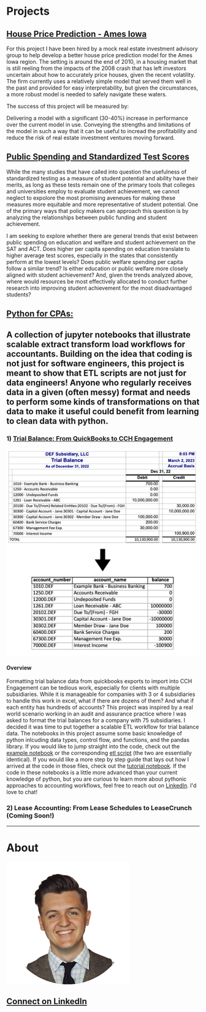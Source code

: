 

# Projects
## [House Price Prediction - Ames Iowa](https://github.com/jacxson/aimes_iowa_house_price_predicstion)
For this project I have been hired by a mock real estate investment advisory group to help develop a better house price prediction model for the Ames Iowa region. The setting is around the end of 2010, in a housing market that is still reeling from the impacts of the 2008 crash that has left investors uncertain about how to accurately price houses, given the recent volatility. The firm currently uses a relatively simple model that served them well in the past and provided for easy interpretability, but given the circumstances, a more robust model is needed to safely navigate these waters.

The success of this project will be measured by:

Delivering a model with a significant (30-40%) increase in performance over the current model in use.
Conveying the strengths and limitations of the model in such a way that it can be useful to incread the profitability and reduce the risk of real estate investment ventures moving forward.

## [Public Spending and Standardized Test Scores](https://github.com/jacxson/public_spending_and_test_scores)
While the many studies that have called into question the usefulness of standardized testing as a measure of student potential and ability have their merits, as long as these tests remain one of the primary tools that colleges and universities employ to evaluate student achievement, we cannot neglect to expolore the most promising aveneues for making these measures more equitable and more representative of student potential. One of the primary ways that policy makers can approach this question is by analyzing the relationships between public funding and student achievement.

I am seeking to explore whether there are general trends that exist between public spending on education and welfare and student achievement on the SAT and ACT. Does higher per capita spending on education translate to higher average test scores, especially in the states that consistently perform at the lowest levels? Does public welfare spending per capita follow a similar trend? Is either education or public welfare more closely aligned with student achievement? And, given the trends analyzed above, where would resources be most effectively allocated to conduct further research into improving student achievement for the most disadvantaged students?

## [Python for CPAs: ](https://jacxson.github.io/Python-for-CPAs/)
A collection of jupyter notebooks that illustrate scalable extract transform load workflows for accountants. Building on the idea that coding is not just for software engineers, this project is meant to show that ETL scripts are not just for data engineers! Anyone who regularly receives data in a given (often messy) format and needs to perform some kinds of transformations on that data to make it useful could benefit from learning to clean data with python.
---
### 1) [Trial Balance: From QuickBooks to CCH Engagement](https://github.com/jacxson/Trial-Balance-Formatting)
![](images/tb_transform.png)
#### Overview
Formatting trial balance data from quickbooks exports to import into CCH Engagement can be tedious work, especially for clients with multiple subsidiaries. While it is manageable for companies with 3 or 4 subsidiaries to handle this work in excel, what if there are dozens of them? And what if each entity has hundreds of accounts? This project was inspired by a real world scenario working in an audit and assurance practice where I was asked to format the trial balances for a company with 75 subsidiaries. I decided it was time to put together a scalable ETL workflow for trial balance data. The notebooks in this project assume some basic knowledge of python inlcuding data types, control flow, and functions, and the pandas library. If you would like to jump straight into the code, check out the [example notebook](https://github.com/jacxson/Trial-Balance-Formatting/blob/main/example_notebook_tb_formatting.ipynb) or the corresponding [etl script](https://github.com/jacxson/Trial-Balance-Formatting/blob/main/trial_balance_etl.py) (the two are essentially identical). If you would like a more step by step guide that lays out how I arrived at the code in those files, check out the [tutorial notebook](https://github.com/jacxson/Trial-Balance-Formatting/blob/main/tutorial_notebook_tb_formatting.ipynb). If the code in these notebooks is a little more advanced than your current knowledge of python, but you are curious to learn more about pythonic approaches to accounting workflows, feel free to reach out on [LinkedIn](https://www.linkedin.com/in/jacxson). I'd love to chat!
### 2) Lease Accounting: From Lease Schedules to LeaseCrunch (Coming Soon!)
---
# About
![](/images/profile_image_2_copy.png)
## [Connect on LinkedIn](https://www.linkedin.com/in/jacxson)
